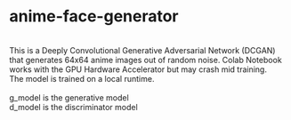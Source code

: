 # anime-face-generator
\
This is a Deeply Convolutional Generative Adversarial Network (DCGAN) that generates 64x64 anime images out of random noise. Colab Notebook works with the GPU Hardware Accelerator but may crash mid training.
\
The model is trained on a local runtime.
\
\
g_model is the generative model
\
d_model is the discriminator model
